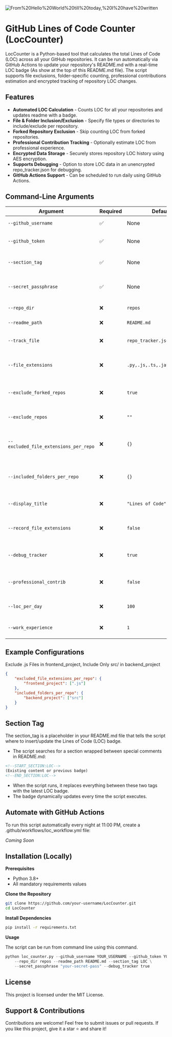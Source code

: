 <!--START_SECTION:locTag-->

![From%20Hello%20World%20till%20today,%20I%20have%20written](https://img.shields.io/badge/From%20Hello%20World%20till%20today,%20I%20have%20written-185925-blue)

<!--END_SECTION:locTag-->

# GitHub Lines of Code Counter (LocCounter)

LocCounter is a Python-based tool that calculates the total Lines of Code (LOC) across all your GitHub repositories. It can be run automatically via GitHub Actions to update your repository's README.md with a real-time LOC badge (As show at the top of this README.md file). The script supports file exclusions, folder-specific counting, professional contributions estimation and encrypted tracking of repository LOC changes.

## Features

- **Automated LOC Calculation** - Counts LOC for all your repositories and updates readme with a badge.
- **File & Folder Inclusion/Exclusion** - Specify file types or directories to include/exclude per repository.
- **Forked Repository Exclusion** - Skip counting LOC from forked repositories.
- **Professional Contribution Tracking** - Optionally estimate LOC from professional experience.
- **Encrypted Data Storage** - Securely stores repository LOC history using AES encryption.
- **Supports Debugging** - Option to store LOC data in an unencrypted repo_tracker.json for debugging.
- **GitHub Actions Support** - Can be scheduled to run daily using GitHub Actions.

## Command-Line Arguments

| Argument | Required | Default | Description |
|----------|----------|---------|-------------|
| `--github_username` | ✅ | None | Your GitHub username. |
| `--github_token` | ✅ | None | GitHub **Personal Access Token (PAT)** for authentication. |
| `--section_tag` | ✅ | None | The tag in `README.md` where the LOC badge will be placed. |
| `--secret_passphrase` | ✅ | None | Passphrase for encrypting and decrypting LOC tracking data. |
| `--repo_dir` | ❌ | `repos` | Directory to clone repositories. |
| `--readme_path` | ❌ | `README.md` | Path to the `README.md` file to update. |
| `--track_file` | ❌ | `repo_tracker.json` | File to store encrypted LOC tracking data. |
| `--file_extensions` | ❌ | `.py,.js,.ts,.java,.cpp,.md` | Comma-separated list of file extensions to include in LOC count. |
| `--exclude_forked_repos` | ❌ | `true` | Exclude forked repositories from LOC calculations (true/false). |
| `--exclude_repos` | ❌ | `""` | Comma-separated list of repositories to exclude. |
| `--excluded_file_extensions_per_repo` | ❌ | `{}` | JSON defining file types to exclude per repo (e.g., `{"frontend_project": [".js"]}`). |
| `--included_folders_per_repo` | ❌ | `{}` | JSON defining folders to include per repo (e.g., `{"backend_project": ["src"]}`). |
| `--display_title` | ❌ | `"Lines of Code"` | Title displayed in the LOC badge (e.g., `"Total LOC"`). |
| `--record_file_extensions` | ❌ | `false` | Enable tracking of unique file extensions found in repositories. |
| `--debug_tracker` | ❌ | `true` | Save an unencrypted `repo_tracker.json` for debugging (true/false). |
| `--professional_contrib` | ❌ | `false` | Include estimated professional contributions in the LOC count. |
| `--loc_per_day` | ❌ | `100` | Estimated number of lines of code written per workday. |
| `--work_experience` | ❌ | `1` | Number of years of professional experience. |

## Example Configurations

Exclude .js Files in frontend_project, Include Only src/ in backend_project

```json
{
    "excluded_file_extensions_per_repo": {
        "frontend_project": [".js"]
    },
    "included_folders_per_repo": {
        "backend_project": ["src"]
    }
}
```

## Section Tag

The section_tag is a placeholder in your README.md file that tells the script where to insert/update the Lines of Code (LOC) badge.

- The script searches for a section wrapped between special comments in README.md:

```md
<!--START_SECTION:LOC-->
(Existing content or previous badge)
<!--END_SECTION:LOC-->
```

- When the script runs, it replaces everything between these two tags with the latest LOC badge.
- The badge dynamically updates every time the script executes.

## Automate with GitHub Actions

To run this script automatically every night at 11:00 PM, create a .github/workflows/loc_workflow.yml file:

*Coming Soon*

## Installation (Locally)

**Prerequisites**

- Python 3.8+
- All mandatory requirements values

**Clone the Repository**

```sh
git clone https://github.com/your-username/LocCounter.git
cd LocCounter
```

**Install Dependencies**

```sh
pip install -r requirements.txt
```

**Usage**

The script can be run from command line using this command.

```python
python loc_counter.py --github_username YOUR_USERNAME --github_token YOUR_GITHUB_PAT \
    --repo_dir repos --readme_path README.md --section_tag LOC \
    --secret_passphrase "your-secret-pass" --debug_tracker true
```

## License

This project is licensed under the MIT License.

## Support & Contributions

Contributions are welcome! Feel free to submit issues or pull requests.
If you like this project, give it a star ⭐ and share it!
